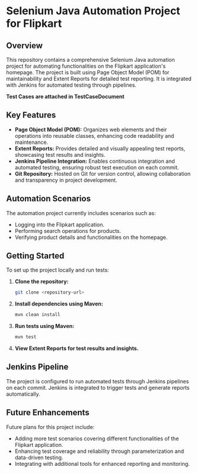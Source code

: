 # Selenium Java Automation Project for Flipkart

## Overview
This repository contains a comprehensive Selenium Java automation project for automating functionalities on the Flipkart application's homepage. The project is built using Page Object Model (POM) for maintainability and Extent Reports for detailed test reporting. It is integrated with Jenkins for automated testing through pipelines.

**Test Cases are attached in TestCaseDocument**

## Key Features
- **Page Object Model (POM):** Organizes web elements and their operations into reusable classes, enhancing code readability and maintenance.
- **Extent Reports:** Provides detailed and visually appealing test reports, showcasing test results and insights.
- **Jenkins Pipeline Integration:** Enables continuous integration and automated testing, ensuring robust test execution on each commit.
- **Git Repository:** Hosted on Git for version control, allowing collaboration and transparency in project development.

## Automation Scenarios
The automation project currently includes scenarios such as:
- Logging into the Flipkart application.
- Performing search operations for products.
- Verifying product details and functionalities on the homepage.

## Getting Started
To set up the project locally and run tests:

1. **Clone the repository:**
   ```bash
   git clone <repository-url>
   ```

2. **Install dependencies using Maven:**
   ```bash
   mvn clean install
   ```

3. **Run tests using Maven:**
   ```bash
   mvn test
   ```

4. **View Extent Reports for test results and insights.**

## Jenkins Pipeline
The project is configured to run automated tests through Jenkins pipelines on each commit. Jenkins is integrated to trigger tests and generate reports automatically.

## Future Enhancements
Future plans for this project include:
- Adding more test scenarios covering different functionalities of the Flipkart application.
- Enhancing test coverage and reliability through parameterization and data-driven testing.
- Integrating with additional tools for enhanced reporting and monitoring.